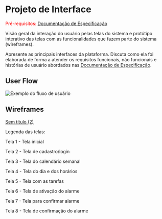 
# Projeto de Interface

<span style="color:red">Pré-requisitos: <a href="2-Especificação do Projeto.md"> Documentação de Especificação</a></span>

Visão geral da interação do usuário pelas telas do sistema e protótipo interativo das telas com as funcionalidades que fazem parte do sistema (wireframes).

 Apresente as principais interfaces da plataforma. Discuta como ela foi elaborada de forma a atender os requisitos funcionais, não funcionais e histórias de usuário abordados nas <a href="2-Especificação do Projeto.md"> Documentação de Especificação</a>.

## User Flow

![Exemplo do fluxo de usuário](https://user-images.githubusercontent.com/48370523/234136335-f19a0203-a9a4-4f8c-b953-f7447529463b.png)


## Wireframes

[Sem título (2)](https://github.com/ICEI-PUC-Minas-PMV-ADS/pmv-ads-2023-1-e1-proj-web-t12-planejamento-diario/assets/128171907/fadff097-90b7-41a1-981e-73edbdd2b3ac)

 Legenda das telas:
 
 Tela 1 - Tela inicial
 
 Tela 2 - Tela de cadastro/login
 
 Tela 3 - Tela do calendário semanal
 
 Tela 4 - Tela do dia e dos horários
 
 Tela 5 - Tela com as tarefas 
 
 Tela 6 - Tela de ativação do alarme
 
 Tela 7 - Tela para confirmar alarme
 
 Tela 8 - Tela de confirmação do alarme
 





